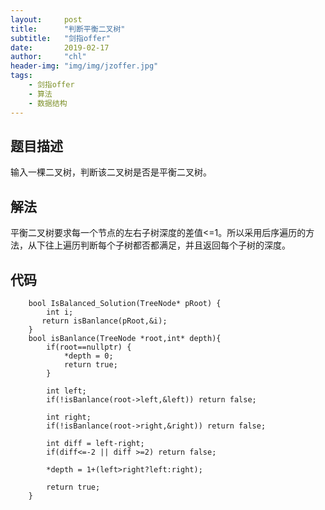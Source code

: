 ```yaml
---
layout:     post
title:      "判断平衡二叉树"
subtitle:   "剑指offer"
date:       2019-02-17
author:     "chl"
header-img: "img/img/jzoffer.jpg"
tags:
    - 剑指offer
    - 算法
    - 数据结构
--- 
```


## 题目描述
输入一棵二叉树，判断该二叉树是否是平衡二叉树。

## 解法
平衡二叉树要求每一个节点的左右子树深度的差值<=1。所以采用后序遍历的方法，从下往上遍历判断每个子树都否都满足，并且返回每个子树的深度。

## 代码
```
    bool IsBalanced_Solution(TreeNode* pRoot) {
        int i;
       return isBanlance(pRoot,&i);
    }
    bool isBanlance(TreeNode *root,int* depth){
        if(root==nullptr) {
            *depth = 0;
            return true;
        }
        
        int left;
        if(!isBanlance(root->left,&left)) return false;
        
        int right;
        if(!isBanlance(root->right,&right)) return false;
        
        int diff = left-right;
        if(diff<=-2 || diff >=2) return false;
        
        *depth = 1+(left>right?left:right);
        
        return true;
    }
```
